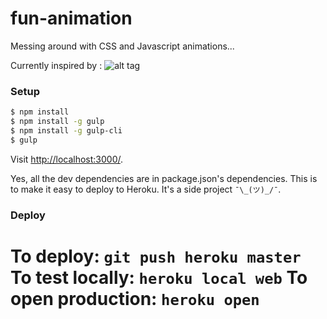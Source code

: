 # fun-animation
Messing around with CSS and Javascript animations...

Currently inspired by : ![alt tag](https://d13yacurqjgara.cloudfront.net/users/57127/screenshots/993492/shot-gif.gif)

### Setup

```sh
$ npm install
$ npm install -g gulp
$ npm install -g gulp-cli
$ gulp
```

Visit <http://localhost:3000/>.

Yes, all the dev dependencies are in package.json's dependencies.  This is to make it easy to deploy to Heroku.  It's a side project `¯\_(ツ)_/¯`.

### Deploy

To deploy: `git push heroku master`
To test locally: `heroku local web`
To open production: `heroku open`
=======
